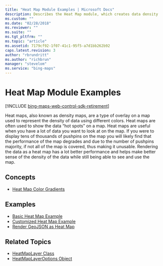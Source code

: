 ```yaml
---
title: "Heat Map Module Examples | Microsoft Docs"
description: Describes the Heat Map module, which creates data density overlays for maps, and provides links to additional information, examples, and related topics.
ms.custom: ""
ms.date: "02/28/2018"
ms.reviewer: ""
ms.suite: ""
ms.tgt_pltfrm: ""
ms.topic: "article"
ms.assetid: 7179cf92-1f07-41c1-95f5-a7d1bb262b92
caps.latest.revision: 3
author: "rbrundritt"
ms.author: "richbrun"
manager: "stevelom"
ms.service: "bing-maps"
---
```


# Heat Map Module Examples

[!INCLUDE [bing-maps-web-control-sdk-retirement](../../includes/bing-maps-web-control-sdk-retirement.md)]

Heat maps, also known as density maps, are a type of overlay on a map used to represent the density of data using different colors. Heat maps are often used to show the data “hot spots” on a map. Heat maps are useful when you have a lot of data you want to look at on the map. If you were to display tens of thousands of pushpins on the map you will likely find that the performance of the map degrades and due to the number of pushpins majority, if not all of the map is covered, thus making it unusable. Rendering the data as a heat map has a lot better performance and helps make better sense of the density of the data while still being able to see and use the map.

## Concepts
  * [Heat Map Color Gradients](heat-map-color-gradients.md)
  
## Examples
  * [Basic Heat Map Example](basic-heat-map-example.md)
  * [Customized Heat Map Example](customized-heat-map-example.md)
  * [Render GeoJSON as Heat Map](render-geojson-as-heat-map.md)
  
## Related Topics
  * [HeatMapLayer Class](../../modules/heat-map-module/heatmaplayer-class.md)
  * [HeatMapLayerOptions Object](../../modules/heat-map-module/heatmaplayeroptions-object.md)
